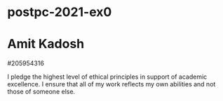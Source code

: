 # postpc-2021-ex0
# Amit Kadosh
#205954316

I pledge the highest level of ethical principles in support of academic excellence. 
I ensure that all of my work reflects my own abilities and not those of someone else.
